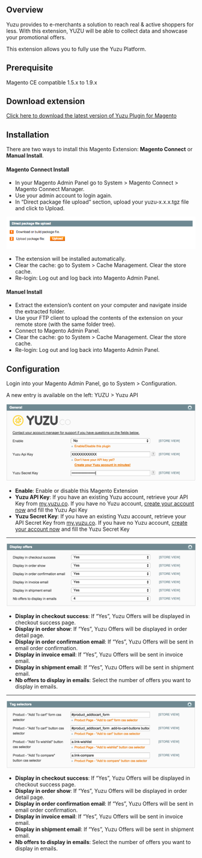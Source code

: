 ## Overview

Yuzu provides to e-merchants a solution to reach real & active shoppers for less. With this extension, YUZU will be able to collect data and showcase your promotional offers.

This extension allows you to fully use the Yuzu Platform.

## Prerequisite

Magento CE compatible 1.5.x to 1.9.x

## Download extension

[Click here to download the latest version of Yuzu Plugin for Magento](plugins/magento/yuzu-1.0.1.tgz)

## Installation

There are two ways to install this Magento Extension: **Magento Connect** or **Manual Install**.

#### Magento Connect Install

* In your Magento Admin Panel go to System > Magento Connect > Magento Connect Manager.
* Use your admin account to login again.
* In “Direct package file upload” section, upload your yuzu-x.x.x.tgz file and click to
Upload.

![Step 1](img/magento-1.png)

* The extension will be installed automatically.
* Clear the cache: go to System > Cache Management. Clear the store cache.
* Re-login: Log out and log back into Magento Admin Panel.

#### Manuel Install

* Extract the extension’s content on your computer and navigate inside the extracted folder.
* Use your FTP client to upload the contents of the extension on your remote store (with the same folder tree).
* Connect to Magento Admin Panel.
* Clear the cache: go to System > Cache Management. Clear the store cache.
* Re-login: Log out and log back into Magento Admin Panel.

## Configuration

Login into your Magento Admin Panel, go to System > Configuration. 

A new entry is available on the left: YUZU > Yuzu API

![Step 2](img/magento-2.png)

* **Enable**: Enable or disable this Magento Extension
* **Yuzu API Key**: If you have an existing Yuzu account, retrieve your API Key from [my.yuzu.co](https://my.yuzu.co). If you have no Yuzu account, [create your account now](https://my.yuzu.co/register?from=magento) and fill the Yuzu Api Key 
* **Yuzu Secret Key**: If you have an existing Yuzu account, retrieve your API Secret Key from [my.yuzu.co](https://my.yuzu.co). If you have no Yuzu account, [create your account now](https://my.yuzu.co/register?from=magento) and fill the Yuzu Secret Key

---

![Step 3](img/magento-3.png)

* **Display in checkout success**: If “Yes”, Yuzu Offers will be displayed in checkout success page.
* **Display in order show**: If “Yes”, Yuzu Offers will be displayed in order detail page.
* **Display in order confirmation email**: If “Yes”, Yuzu Offers will be sent in email order confirmation.
* **Display in invoice email**: If “Yes”, Yuzu Offers will be sent in invoice email.
* **Display in shipment email**: If “Yes”, Yuzu Offers will be sent in shipment email.
* **Nb offers to display in emails**: Select the number of offers you want to display in emails.

--- 

![Step 4](img/magento-4.png)

* **Display in checkout success**: If “Yes”, Yuzu Offers will be displayed in checkout success page.
* **Display in order show**: If “Yes”, Yuzu Offers will be displayed in order detail page.
* **Display in order confirmation email**: If “Yes”, Yuzu Offers will be sent in email order confirmation.
* **Display in invoice email**: If “Yes”, Yuzu Offers will be sent in invoice email.
* **Display in shipment email**: If “Yes”, Yuzu Offers will be sent in shipment email.
* **Nb offers to display in emails**: Select the number of offers you want to display in emails.

    
